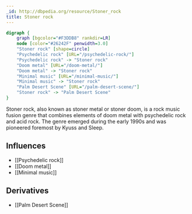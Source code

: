 ```yaml
---
_id: http://dbpedia.org/resource/Stoner_rock
title: Stoner rock
---
```


```dot
digraph {
	graph [bgcolor="#F3DDB8" rankdir=LR]
	node [color="#26242F" penwidth=3.0]
	"Stoner rock" [shape=circle]
	"Psychedelic rock" [URL="/psychedelic-rock/"]
	"Psychedelic rock" -> "Stoner rock"
	"Doom metal" [URL="/doom-metal/"]
	"Doom metal" -> "Stoner rock"
	"Minimal music" [URL="/minimal-music/"]
	"Minimal music" -> "Stoner rock"
	"Palm Desert Scene" [URL="/palm-desert-scene/"]
	"Stoner rock" -> "Palm Desert Scene"
}
```

Stoner rock, also known as stoner metal or stoner doom, is a rock music fusion genre that combines elements of doom metal with psychedelic rock and acid rock. The genre emerged during the early 1990s and was pioneered foremost by Kyuss and Sleep.

## Influences

- [[Psychedelic rock]]
- [[Doom metal]]
- [[Minimal music]]

## Derivatives

- [[Palm Desert Scene]]
